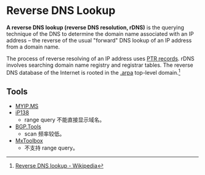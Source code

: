 # Reverse DNS Lookup
**A reverse DNS lookup (reverse DNS resolution, rDNS)** is the querying technique of the DNS to determine the domain name associated with an IP address – the reverse of the usual "forward" DNS lookup of an IP address from a domain name.

The process of reverse resolving of an IP address uses [PTR records](https://en.wikipedia.org/wiki/PTR_record). rDNS involves searching domain name registry and registrar tables. The reverse DNS database of the Internet is rooted in the [.arpa](https://en.wikipedia.org/wiki/.arpa) top-level domain.[^wiki]

## Tools
- [MYIP.MS](https://myip.ms/browse/sites/)
- [iP138](https://site.ip138.com/)
  - range query 不能直接显示域名。
- [BGP.Tools](https://bgp.tools/)
  - scan 频率较低。
- [MxToolbox](https://mxtoolbox.com/ReverseLookup.aspx)
  - 不支持 range query。


[^wiki]: [Reverse DNS lookup - Wikipedia](https://en.wikipedia.org/wiki/Reverse_DNS_lookup)